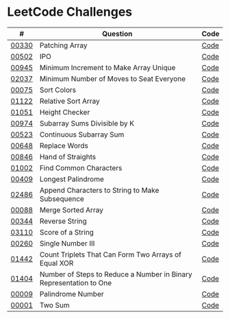 # LeetCode Challenges

| #                                                                                                          | Question                                                           | Code                                                                           |
|------------------------------------------------------------------------------------------------------------|--------------------------------------------------------------------|--------------------------------------------------------------------------------|
| [00330](https://leetcode.com/problems/patching-array)                                                      | Patching Array                                                     | [Code](src%2F00330-PatchingArray.kt)                                           | 
| [00502](https://leetcode.com/problems/ipo)                                                                 | IPO                                                                | [Code](src%2F00502-IPO.kt)                                                     | 
| [00945](https://leetcode.com/problems/minimum-increment-to-make-array-unique)                              | Minimum Increment to Make Array Unique                             | [Code](src%2F00945-MinimumIncrementToMakeArrayUnique.kt)                       | 
| [02037](https://leetcode.com/problems/minimum-number-of-moves-to-seat-everyone)                            | Minimum Number of Moves to Seat Everyone                           | [Code](src%2F02037-MinimumNumberOfMovesToSeatEveryone.kt)                      | 
| [00075](https://leetcode.com/problems/sort-colors)                                                         | Sort Colors                                                        | [Code](src%2F00075-SortColors.kt)                                              | 
| [01122](https://leetcode.com/problems/relative-sort-array)                                                 | Relative Sort Array                                                | [Code](src%2F01122-RelativeSortArray.kt)                                       | 
| [01051](https://leetcode.com/problems/height-checker)                                                      | Height Checker                                                     | [Code](src%2F01051-HeightChecker.kt)                                           | 
| [00974](https://leetcode.com/problems/subarray-sums-divisible-by-k)                                        | Subarray Sums Divisible by K                                       | [Code](src%2F00974-SubarraySumsDivisibleByK.kt)                                | 
| [00523](https://leetcode.com/problems/continuous-subarray-sum)                                             | Continuous Subarray Sum                                            | [Code](src%2F00523-ContinuousSubarraySum.kt)                                   | 
| [00648](https://leetcode.com/problems/replace-words)                                                       | Replace Words                                                      | [Code](src%2F00648-ReplaceWords.kt)                                            | 
| [00846](https://leetcode.com/problems/hand-of-straights)                                                   | Hand of Straights                                                  | [Code](src%2F00846-HandOfStraights.kt)                                         | 
| [01002](https://leetcode.com/problems/find-common-characters)                                              | Find Common Characters                                             | [Code](src%2F01002-FindCommonCharacters.kt)                                    | 
| [00409](https://leetcode.com/problems/longest-palindrome)                                                  | Longest Palindrome                                                 | [Code](src%2F00409-LongestPalindrome.kt)                                       | 
| [02486](https://leetcode.com/problems/append-characters-to-string-to-make-subsequence)                     | Append Characters to String to Make Subsequence                    | [Code](src%2F02486-AppendCharactersToStringToMakeSubsequence.kt)               | 
| [00088](https://leetcode.com/problems/merge-sorted-array)                                                  | Merge Sorted Array                                                 | [Code](src%2F00088-MergeSortedArray.kt)                                        | 
| [00344](https://leetcode.com/problems/reverse-string)                                                      | Reverse String                                                     | [Code](src%2F00344-ReverseString.kt)                                           | 
| [03110](https://leetcode.com/problems/score-of-a-string)                                                   | Score of a String                                                  | [Code](src%2F03110-ScoreOfAString.kt)                                          | 
| [00260](https://leetcode.com/problems/single-number-iii)                                                   | Single Number III                                                  | [Code](src%2F00260-SingleNumberIII.kt)                                         | 
| [01442](https://leetcode.com/problems/count-triplets-that-can-form-two-arrays-of-equal-xor/)               | Count Triplets That Can Form Two Arrays of Equal XOR               | [Code](src%2F01442-CountTripletsThatCanFormTwoArraysOfEqualXOR.kt)             | 
| [01404](https://leetcode.com/problems/number-of-steps-to-reduce-a-number-in-binary-representation-to-one/) | Number of Steps to Reduce a Number in Binary Representation to One | [Code](src%2F01401-NumberOfStepsToReduceANumberInBinaryRepresentationToOne.kt) | 
| [00009](https://leetcode.com/problems/palindrome-number)                                                   | Palindrome Number                                                  | [Code](src%2F00009-PalindromeNumber.kt)                                        | 
| [00001](https://leetcode.com/problems/two-sum/description/)                                                | Two Sum                                                            | [Code](src%2F001-TwoSum.kt)                                                    | 
